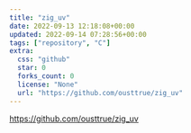 ```yaml
---
title: "zig_uv"
date: 2022-09-13 12:18:08+00:00
updated: 2022-09-14 07:28:56+00:00
tags: ["repository", "C"]
extra:
  css: "github"
  star: 0
  forks_count: 0
  license: "None"
  url: "https://github.com/ousttrue/zig_uv"
---
```


<https://github.com/ousttrue/zig_uv>

